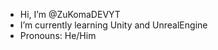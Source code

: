 - Hi, I’m @ZuKomaDEVYT
- I’m currently learning Unity and UnrealEngine
- Pronouns: He/Him

<!---
ZuKomaDEVYT/ZuKomaDEVYT is a ✨ special ✨ repository because its `README.md` (this file) appears on your GitHub profile.
You can click the Preview link to take a look at your changes.
--->
